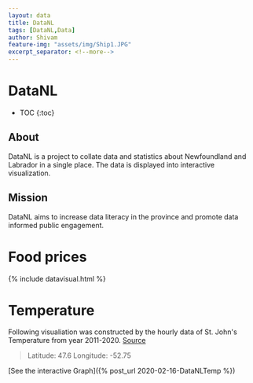 ```yaml
---
layout: data
title: DataNL
tags: [DataNL,Data]
author: Shivam
feature-img: "assets/img/Ship1.JPG"
excerpt_separator: <!--more-->
---
```

# DataNL
* TOC
{:toc}
## About
DataNL is a project to collate data and statistics about Newfoundland and Labrador in a single place. The data is displayed into interactive visualization.
## Mission
DataNL aims to increase data literacy in the province and promote data informed public engagement.

# Food prices

{% include datavisual.html %}

# Temperature
Following visualiation was constructed by the hourly data of St. John's Temperature from year 2011-2020. [Source](https://climate.copernicus.eu/climate-reanalysis)
> Latitude: 47.6
> Longitude: -52.75

[See the interactive Graph]({% post_url 2020-02-16-DataNLTemp %})

